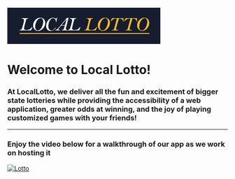   ![LocalLotto Logo](client/public/images/logo.jpg)
  
  # Welcome to Local Lotto!
  
  ### At LocalLotto, we deliver all the fun and excitement of bigger state lotteries while providing the accessibility of a web application, greater odds at winning, and the joy of playing customized games with your friends!
  
  ---------------------------------------------------------------------------
  
 ### Enjoy the video below for a walkthrough of our app as we work on hosting it

[![Lotto](http://img.youtube.com/vi/UIsg2e3n5PY/0.jpg)](http://www.youtube.com/watch?v=UIsg2e3n5PY "LocalLotto")

